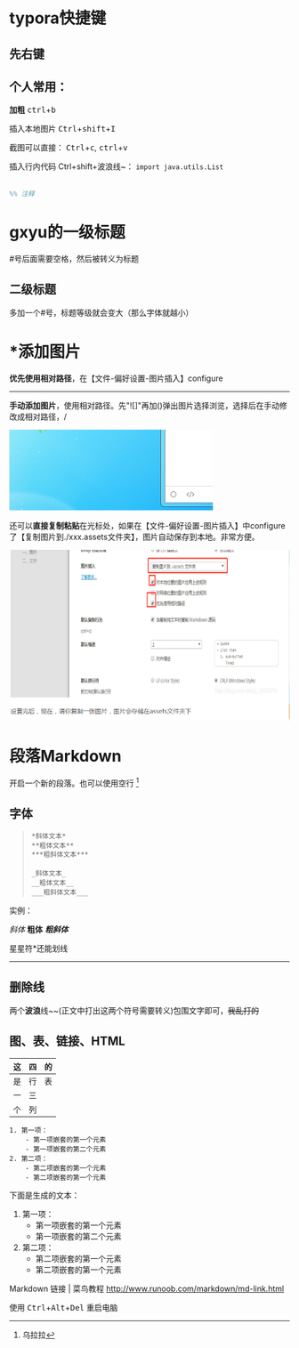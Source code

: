 # typora快捷键

## 先右键

## 个人常用：

**加粗** <kbd>ctrl</kbd>+<kbd>b</kbd>

插入本地图片 <kbd>Ctrl</kbd>+<kbd>shift</kbd>+<kbd>I</kbd>

截图可以直接： <kbd>Ctrl</kbd>+<kbd>c</kbd>, <kbd>ctrl</kbd>+<kbd>v</kbd>

插入行内代码 Ctrl+shift+波浪线~：  `import java.utils.List`



```matlab

%% 注释

```



# gxyu的一级标题

#号后面需要空格，然后被转义为标题

## 二级标题

多加一个#号，标题等级就会变大（那么字体就越小）



# *添加图片

**优先使用相对路径**，在【文件-偏好设置-图片插入】configure

---

**手动添加图片**，使用相对路径。先"![]"再加()弹出图片选择浏览，选择后在手动修改成相对路径，/

![手动插入的第一张图片](pics/1.PNG)



还可以**直接复制粘贴**在光标处，如果在【文件-偏好设置-图片插入】中configure了【复制图片到./xxx.assets文件夹】，图片自动保存到本地。非常方便。

![1554880667851](gxyu的一级标题.assets/1554880667851.png)



# 段落Markdown



开启一个新的段落。也可以使用空行   [^这是一个脚注]

[^这是一个脚注]: 乌拉拉

## 字体

> ```txt
> *斜体文本*
> **粗体文本**
> ***粗斜体文本***
> 
> _斜体文本_
> __粗体文本__
> ___粗斜体文本___
> ```

实例：

*斜体*     **粗体**    ***粗斜体***

星星符*还能划线

***

## 删除线

两个**波浪**线\~~(正文中打出这两个符号需要转义)包围文字即可，~~我乱打的~~

## 图、表、链接、HTML

| 这   | 四   |的      |
| ---- | ---- | ---- |
| 是   | 行   | 表 |
| 一   | 三   |    |
| 个   | 列   |      |

```
1. 第一项：
    - 第一项嵌套的第一个元素
    - 第一项嵌套的第二个元素
2. 第二项：
    - 第二项嵌套的第一个元素
    - 第二项嵌套的第一个元素
```

下面是生成的文本：

1. 第一项：
    - 第一项嵌套的第一个元素
    - 第一项嵌套的第二个元素
2. 第二项：
    - 第二项嵌套的第一个元素
    - 第二项嵌套的第一个元素



Markdown 链接 | 菜鸟教程  http://www.runoob.com/markdown/md-link.html

使用 <kbd>Ctrl</kbd>+<kbd>Alt</kbd>+<kbd>Del</kbd> 重启电脑